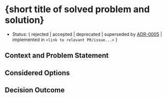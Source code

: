 # {short title of solved problem and solution}

* Status: {
    rejected
  | accepted
  | deprecated
  | superseded by [ADR-0005](0005-example.md)
  | implemented in `<link to relevant PR/issue...>`
  }
<!-- recommended to have the status as accepted proactively and then to change it if needed -->

## Context and Problem Statement

## Considered Options

## Decision Outcome